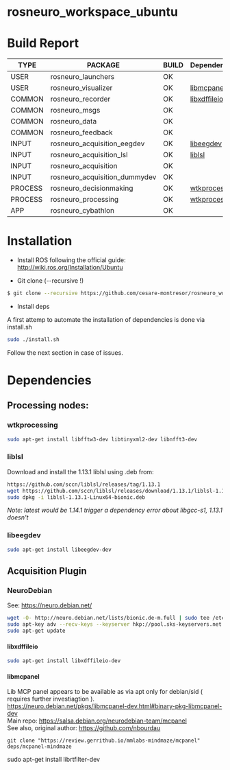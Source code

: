 # rosneuro_workspace_ubuntu



# Build Report

| **TYPE** | **PACKAGE** | **BUILD**  | **Dependencies** |
|-|-|-|-|
| USER | rosneuro_launchers | OK ||
| USER | rosneuro_visualizer | OK | [libmcpanel](#libmcpanel) |
| COMMON |rosneuro_recorder | OK | [libxdffileio](#libxdffileio) |
| COMMON | rosneuro_msgs | OK ||
| COMMON | rosneuro_data | OK ||
| COMMON | rosneuro_feedback | OK ||
| INPUT | rosneuro_acquisition_eegdev | OK | [libeegdev](#libeegdev) ||
| INPUT | rosneuro_acquisition_lsl | OK | [liblsl](#liblsl) ||
| INPUT | rosneuro_acquisition |OK ||
| INPUT | rosneuro_acquisition_dummydev | OK ||
| PROCESS | rosneuro_decisionmaking | OK | [wtkprocessing](#wtkprocessing) |
| PROCESS | rosneuro_processing | OK | [wtkprocessing](#wtkprocessing)|
| APP | rosneuro_cybathlon | OK ||


# Installation

- Install ROS following the official guide:
http://wiki.ros.org/Installation/Ubuntu

- Git clone (--recursive !)
```bash
$ git clone --recursive https://github.com/cesare-montresor/rosneuro_workspace_ubuntu.git ./rosneuro
```
- Install deps

A first attemp to automate the installation of dependencies is done via install.sh
```bash
sudo ./install.sh
```
Follow the next section in case of issues.




# Dependencies

## Processing nodes:

### wtkprocessing

```bash
sudo apt-get install libfftw3-dev libtinyxml2-dev libnfft3-dev 
```



### liblsl

Download and install the 1.13.1 liblsl using .deb from:

```bash
https://github.com/sccn/liblsl/releases/tag/1.13.1
wget https://github.com/sccn/liblsl/releases/download/1.13.1/liblsl-1.13.1-Linux64-bionic.deb
sudo dpkg -i liblsl-1.13.1-Linux64-bionic.deb 
```

_Note: latest would be 1.14.1 trigger a dependency error about libgcc-s1, 1.13.1 doesn't_

### libeegdev

```bash
sudo apt-get install libeegdev-dev 
```

## Acquisition Plugin

### NeuroDebian
See: https://neuro.debian.net/

```bash
wget -O- http://neuro.debian.net/lists/bionic.de-m.full | sudo tee /etc/apt/sources.list.d/neurodebian.sources.list
sudo apt-key adv --recv-keys --keyserver hkp://pool.sks-keyservers.net:80 0xA5D32F012649A5A9
sudo apt-get update
```

#### libxdffileio

```bash
sudo apt-get install libxdffileio-dev   
```


#### libmcpanel
Lib MCP panel appears to be available as via apt only for debian/sid ( requires further investiagtion ).    
https://neuro.debian.net/pkgs/libmcpanel-dev.html#binary-pkg-libmcpanel-dev    
Main repo: https://salsa.debian.org/neurodebian-team/mcpanel     
See also, original author: https://github.com/nbourdau
```
git clone "https://review.gerrithub.io/mmlabs-mindmaze/mcpanel" deps/mcpanel-mindmaze
```


sudo apt-get install librtfilter-dev



